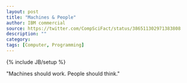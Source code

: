 ```yaml
---
layout: post
title: "Machines & People"
author: IBM commercial
source: https://twitter.com/CompSciFact/status/386511302971383808
description: ""
category:
tags: [Computer, Programming]
---
```

{% include JB/setup %}

"Machines should work. People should think."
